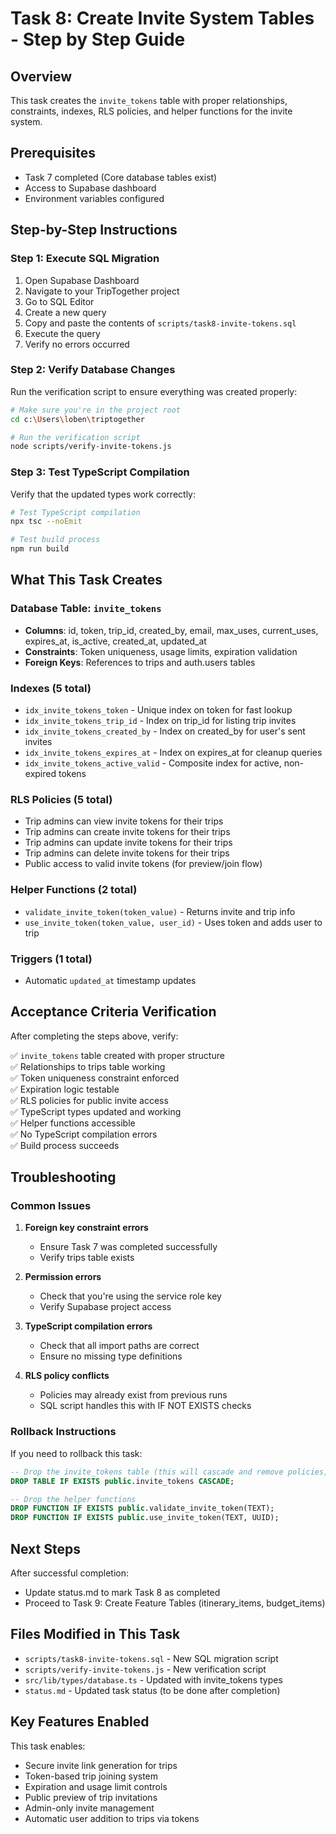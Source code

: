 # Task 8: Create Invite System Tables - Step by Step Guide

## Overview
This task creates the `invite_tokens` table with proper relationships, constraints, indexes, RLS policies, and helper functions for the invite system.

## Prerequisites
- Task 7 completed (Core database tables exist)
- Access to Supabase dashboard
- Environment variables configured

## Step-by-Step Instructions

### Step 1: Execute SQL Migration
1. Open Supabase Dashboard
2. Navigate to your TripTogether project
3. Go to SQL Editor
4. Create a new query
5. Copy and paste the contents of `scripts/task8-invite-tokens.sql`
6. Execute the query
7. Verify no errors occurred

### Step 2: Verify Database Changes
Run the verification script to ensure everything was created properly:

```bash
# Make sure you're in the project root
cd c:\Users\loben\triptogether

# Run the verification script
node scripts/verify-invite-tokens.js
```

### Step 3: Test TypeScript Compilation
Verify that the updated types work correctly:

```bash
# Test TypeScript compilation
npx tsc --noEmit

# Test build process
npm run build
```

## What This Task Creates

### Database Table: `invite_tokens`
- **Columns**: id, token, trip_id, created_by, email, max_uses, current_uses, expires_at, is_active, created_at, updated_at
- **Constraints**: Token uniqueness, usage limits, expiration validation
- **Foreign Keys**: References to trips and auth.users tables

### Indexes (5 total)
- `idx_invite_tokens_token` - Unique index on token for fast lookup
- `idx_invite_tokens_trip_id` - Index on trip_id for listing trip invites
- `idx_invite_tokens_created_by` - Index on created_by for user's sent invites
- `idx_invite_tokens_expires_at` - Index on expires_at for cleanup queries
- `idx_invite_tokens_active_valid` - Composite index for active, non-expired tokens

### RLS Policies (5 total)
- Trip admins can view invite tokens for their trips
- Trip admins can create invite tokens for their trips
- Trip admins can update invite tokens for their trips
- Trip admins can delete invite tokens for their trips
- Public access to valid invite tokens (for preview/join flow)

### Helper Functions (2 total)
- `validate_invite_token(token_value)` - Returns invite and trip info
- `use_invite_token(token_value, user_id)` - Uses token and adds user to trip

### Triggers (1 total)
- Automatic `updated_at` timestamp updates

## Acceptance Criteria Verification

After completing the steps above, verify:

✅ `invite_tokens` table created with proper structure  
✅ Relationships to trips table working  
✅ Token uniqueness constraint enforced  
✅ Expiration logic testable  
✅ RLS policies for public invite access  
✅ TypeScript types updated and working  
✅ Helper functions accessible  
✅ No TypeScript compilation errors  
✅ Build process succeeds  

## Troubleshooting

### Common Issues

1. **Foreign key constraint errors**
   - Ensure Task 7 was completed successfully
   - Verify trips table exists

2. **Permission errors**
   - Check that you're using the service role key
   - Verify Supabase project access

3. **TypeScript compilation errors**
   - Check that all import paths are correct
   - Ensure no missing type definitions

4. **RLS policy conflicts**
   - Policies may already exist from previous runs
   - SQL script handles this with IF NOT EXISTS checks

### Rollback Instructions

If you need to rollback this task:

```sql
-- Drop the invite_tokens table (this will cascade and remove policies, triggers, etc.)
DROP TABLE IF EXISTS public.invite_tokens CASCADE;

-- Drop the helper functions
DROP FUNCTION IF EXISTS public.validate_invite_token(TEXT);
DROP FUNCTION IF EXISTS public.use_invite_token(TEXT, UUID);
```

## Next Steps

After successful completion:
- Update status.md to mark Task 8 as completed
- Proceed to Task 9: Create Feature Tables (itinerary_items, budget_items)

## Files Modified in This Task

- `scripts/task8-invite-tokens.sql` - New SQL migration script
- `scripts/verify-invite-tokens.js` - New verification script  
- `src/lib/types/database.ts` - Updated with invite_tokens types
- `status.md` - Updated task status (to be done after completion)

## Key Features Enabled

This task enables:
- Secure invite link generation for trips
- Token-based trip joining system
- Expiration and usage limit controls
- Public preview of trip invitations
- Admin-only invite management
- Automatic user addition to trips via tokens
